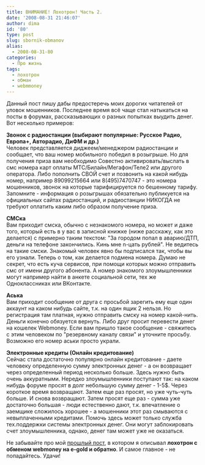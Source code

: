 ```yaml
---
title: ВНИМАНИЕ! Лохотрон! Часть 2.
date: '2008-08-31 21:46:07'
author: dima
id: '80'
type: post
slug: sbornik-obmanov
alias: 
  - 2008-08-31-80
categories:
  - Про жизнь
tags:
  - лохотрон
  - обман
  - webmmoney
---
```


Данный пост пишу дабы предостеречь моих дорогих читателей от уловок мошенников. Последнее время всё чаще стал натыкаться на посты в форумах, рассказывающих о разных попытках выудить денег. Вот несколько примеров:

**Звонок с радиостанции (выбирают популярные: Русское Радио, Европа+, Авторадио, ДиФМ и др.)**  
Человек представляется диджеем/менеджером радиостанции и сообщает, что ваш номер мобильного победил в розыгрыше. Но для получения приза вам необходимо Совестно активировать/выслать в смс номера карт оплаты МТС/Билайн/Мегафон/Теле2 или другого оператора. Либо пополнить СВОЙ счет и позвонить на какой нибудь номер, например 89099215664 или 8(495)7470747 - это номера мошенников, звонок на которые тарифицируется по бешенному тарифу. Запомните - информация о розыгрышах обязательно публикуется на официальных сайтах радиостанций, и радиостанции НИКОГДА не требуют оплатить каким либо образом получение приза.  

**СМСка**  
Вам приходит смска, обычно с незнакомого номера, но может и даже того, который есть в у вас в записной книжке (ниже расскажу, как это делается) с примерно таким текстом: "За городом попал в аварию/ДТП, деньги на телефоне закончились. Кинь мне n-цать рублей". Не ведитесь на такие смски. Знакомый человек явно бы подписался так, чтобы вы его узнали. Теперь о том, как делается подмена номера. Думаю не секрет, что есть куча сервисов, при помощи которых можно отправить смс от имени другого абонента. А номер знакомого злоумышленники могут например найти в анкете социальной сети, тех же Одноклассниках или ВКонтакте.

**Аська**  
Вам приходит сообщение от друга с просьбой зарегить ему еще один аккаунт на каком нибудь сайте, т.к. на один ящик 2 нельзя. Но регистрация там платная, нужно отправить смску на номер какой-нить. Деньги конечно обязуется вернуть. Либо друг просит перевести денег на кошелек Webmoney. Если вам пришло такое сообщение - свяжитесь с этим человеком по "резервному каналу связи" и уточните просьбу. Возможно его номер аськи просто украли.  

**Электронные кредиты (Онлайн кредитование)**  
Сейчас стала достаточно популярно онлайн кредитование - даете человеку определенную сумму электронных денег - а он возвращает через определенный период несколько больше. Здесь нужно быть очень аккуратными. Нередко злоумышленники поступают так: на каком нибудь форуме просят в долг небольшую сумму денег - 1-5$. Через короткое время возвращают. Затем еще раз просят, но уже чуть-чуть больше. И снова возвращают. Затем просят еще раз - сумма уже достаточно большая - люди естественно дают, т.к. впечатление о заемщике сложилось хорошее - а мошенники этот раз смываются с невыплаченными кредитами. Помочь здесь может только служба тех.поддержки системы электронных денег. Они могут заблокировать счет злоумышленника, однако, денег там может уже не оказаться.  

Не забывайте про мой [прошлый пост](/blog/2008-04-05-24), в котором я описывал **лохотрон с обменом webmoney на e-gold и обратно**. И самое главное - не попадайтесь. Удачи!